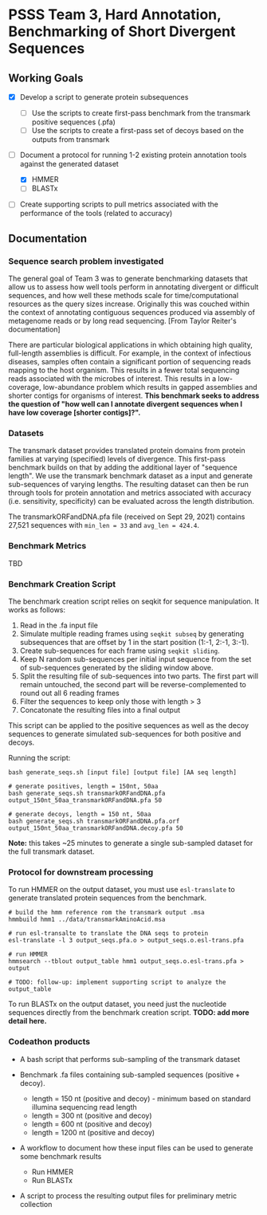 # PSSS Team 3, Hard Annotation, Benchmarking of Short Divergent Sequences



## Working Goals

+ [x] Develop a script to generate protein subsequences
    + [ ] Use the scripts to create first-pass benchmark from the transmark positive sequences (.pfa)
    + [ ] Use the scripts to create a first-pass set of decoys based on the outputs from transmark 
+ [ ] Document a protocol for running 1-2 existing protein annotation tools against the generated dataset
    + [x] HMMER
    + [ ] BLASTx
+ [ ] Create supporting scripts to pull metrics associated with the performance of the tools (related to accuracy)


## Documentation

### Sequence search problem investigated

The general goal of Team 3 was to generate benchmarking datasets that allow us to assess how well tools perform in annotating divergent or difficult sequences, and how well these methods scale for time/computational resources as the query sizes increase. Originally this was couched within the context of annotating contiguous sequences produced via assembly of metagenome reads or by long read sequencing. [From Taylor Reiter's documentation]

There are particular biological applications in which obtaining high quality, full-length assemblies is difficult. For example, in the context of infectious diseases, samples often contain a significant portion of sequencing reads mapping to the host organism. This results in a fewer total sequencing reads associated with the microbes of interest. This results in a low-coverage, low-abundance problem which results in gapped assemblies and shorter contigs for organisms of interest. **This benchmark seeks to address the question of "how well can I annotate divergent sequences when I have low coverage [shorter contigs]?".** 


### Datasets

The transmark dataset provides translated protein domains from protein families at varying (specified) levels of divergence. This first-pass benchmark builds on that by adding the additional layer of "sequence length". We use the transmark benchmark dataset as a input and generate sub-sequences of varying lengths. The resulting dataset can then be run through tools for protein annotation and metrics associated with accuracy (i.e. sensitivity, specificity) can be evaluated across the length distribution. 

The transmarkORFandDNA.pfa file (received on Sept 29, 2021) contains 27,521 sequences with `min_len = 33` and `avg_len = 424.4`. 

### Benchmark Metrics

TBD

### Benchmark Creation Script

The benchmark creation script relies on seqkit for sequence manipulation. It works as follows:
1. Read in the .fa input file
2. Simulate multiple reading frames using `seqkit subseq` by generating subsequences that are offset by 1 in the start position (1:-1, 2:-1, 3:-1).
3. Create sub-sequences for each frame using `seqkit sliding`.
4. Keep N random sub-sequences per initial input sequence from the set of sub-sequences generated by the sliding window above.
5. Split the resulting file of sub-sequences into two parts. The first part will remain untouched, the second part will be reverse-complemented to round out all 6 reading frames
6. Filter the sequences to keep only those with length > 3
7. Concatonate the resulting files into a final output

This script can be applied to the positive sequences as well as the decoy sequences to generate simulated sub-sequences for both positive and decoys.

Running the script:
```
bash generate_seqs.sh [input file] [output file] [AA seq length]

# generate positives, length = 150nt, 50aa
bash generate_seqs.sh transmarkORFandDNA.pfa output_150nt_50aa_transmarkORFandDNA.pfa 50

# generate decoys, length = 150 nt, 50aa
bash generate_seqs.sh transmarkORFandDNA.pfa.orf output_150nt_50aa_transmarkORFandDNA.decoy.pfa 50

```

**Note:** this takes ~25 minutes to generate a single sub-sampled dataset for the full transmark dataset.

### Protocol for downstream processing

To run HMMER on the output dataset, you must use `esl-translate` to generate translated protein sequences from the benchmark.

```
# build the hmm reference rom the transmark output .msa
hmmbuild hmm1 ../data/transmarkAminoAcid.msa 

# run esl-transalte to translate the DNA seqs to protein
esl-translate -l 3 output_seqs.pfa.o > output_seqs.o.esl-trans.pfa 

# run HMMER
hmmsearch --tblout output_table hmm1 output_seqs.o.esl-trans.pfa > output

# TODO: follow-up: implement supporting script to analyze the output_table
```

To run BLASTx on the output dataset, you need just the nucleotide sequences directly from the benchmark creation script.  **TODO: add more detail here.**



### Codeathon products

+ A bash script that performs sub-sampling of the transmark dataset 
+ Benchmark .fa files containing sub-sampled sequences (positive + decoy).
    + length = 150 nt (positive and decoy) - minimum based on standard illumina sequencing read length
    + length = 300 nt (positive and decoy)
    + length = 600 nt (positive and decoy)
    + length = 1200 nt (positive and decoy) 
+ A workflow to document how these input files can be used to generate some benchmark results
    + Run HMMER
    + Run BLASTx

+ A script to process the resulting output files for preliminary metric collection

